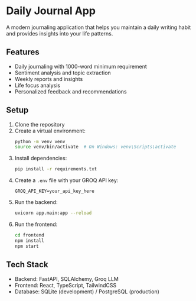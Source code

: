 # Daily Journal App

A modern journaling application that helps you maintain a daily writing habit and provides insights into your life patterns.

## Features

- Daily journaling with 1000-word minimum requirement
- Sentiment analysis and topic extraction
- Weekly reports and insights
- Life focus analysis
- Personalized feedback and recommendations

## Setup

1. Clone the repository
2. Create a virtual environment:
   ```bash
   python -m venv venv
   source venv/bin/activate  # On Windows: venv\Scripts\activate
   ```
3. Install dependencies:
   ```bash
   pip install -r requirements.txt
   ```
4. Create a `.env` file with your GROQ API key:
   ```
   GROQ_API_KEY=your_api_key_here
   ```
5. Run the backend:
   ```bash
   uvicorn app.main:app --reload
   ```
6. Run the frontend:
   ```bash
   cd frontend
   npm install
   npm start
   ```

## Tech Stack

- Backend: FastAPI, SQLAlchemy, Groq LLM
- Frontend: React, TypeScript, TailwindCSS
- Database: SQLite (development) / PostgreSQL (production) 
